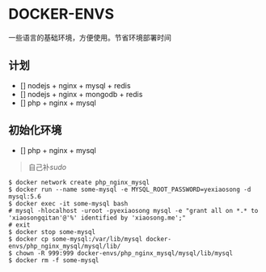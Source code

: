 # DOCKER-ENVS
一些语言的基础环境，方便使用。节省环境部署时间

## 计划
- [] nodejs + nginx + mysql + redis
- [] nodejs + nginx + mongodb + redis
- [] php + nginx + mysql



## 初始化环境

* [] php + nginx + mysql

> 自己补*sudo*

```
$ docker network create php_nginx_mysql
$ docker run --name some-mysql -e MYSQL_ROOT_PASSWORD=yexiaosong -d mysql:5.6
$ docker exec -it some-mysql bash
# mysql -hlocalhost -uroot -pyexiaosong mysql -e "grant all on *.* to 'xiaosongqitan'@'%' identified by 'xiaosong.me';"
# exit
$ docker stop some-mysql
$ docker cp some-mysql:/var/lib/mysql docker-envs/php_nginx_mysql/mysql/lib/
$ chown -R 999:999 docker-envs/php_nginx_mysql/mysql/lib/mysql
$ docker rm -f some-mysql
```

